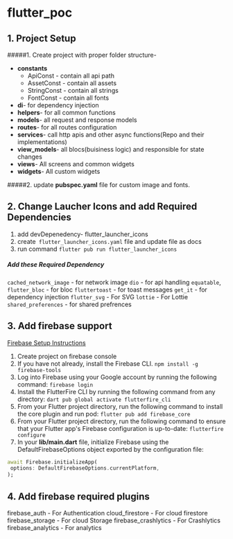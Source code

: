 # flutter_poc

## 1. Project Setup

#####1. Create project with proper folder structure-

- **constants**
  - ApiConst - contain all api path
  - AssetConst - contain all assets
  - StringConst - contain all strings
  - FontConst - contain all fonts
- **di**- for dependency injection
- **helpers**- for all common functions
- **models**- all request and response models
- **routes**- for all routes configuration
- **services**- call http apis and other async functions(Repo and their implementations)
- **view_models**- all blocs(buisiness logic) and responsible for state changes
- **views**- All screens and common widgets
- **widgets**- All custom widgets

#####2. update **pubspec.yaml** file for custom image and fonts.

## 2. Change Laucher Icons and add Required Dependencies

1. add devDepenedency- flutter_launcher_icons
2. create` flutter_launcher_icons.yaml` file and update file as docs
3. run command `flutter pub run flutter_launcher_icons`

##### Add these Required Dependency

`cached_network_image` - for network image
`dio` - for api handling
`equatable`, `flutter_bloc` - for bloc
`fluttertoast` - for toast messages
`get_it` - for dependency injection
`flutter_svg` - For SVG
`lottie` - For Lottie
`shared_preferences` - for shared prefrences

## 3. Add firebase support

[Firebase Setup Instructions](https://firebase.google.com/docs/flutter/setup?platform=android "Firebase Setup Instructions")

1. Create project on firebase console
2. If you have not already, install the Firebase CLI.
   `npm install -g firebase-tools`
3. Log into Firebase using your Google account by running the following command:
   `firebase login`
4. Install the FlutterFire CLI by running the following command from any directory:
   `dart pub global activate flutterfire_cli`
5. From your Flutter project directory, run the following command to install the core plugin and run pod:
   `flutter pub add firebase_core`
6. From your Flutter project directory, run the following command to ensure that your Flutter app's Firebase configuration is up-to-date:
   `flutterfire configure`
7. In your **lib/main.dart** file, initialize Firebase using the DefaultFirebaseOptions object exported by the configuration file:

```dart
await Firebase.initializeApp(
 options: DefaultFirebaseOptions.currentPlatform,
);
```

## 4. Add firebase required plugins

firebase_auth - For Authentication
cloud_firestore - For cloud firestore
firebase_storage - For cloud Storage
firebase_crashlytics - For Crashlytics
firebase_analytics - For analytics
